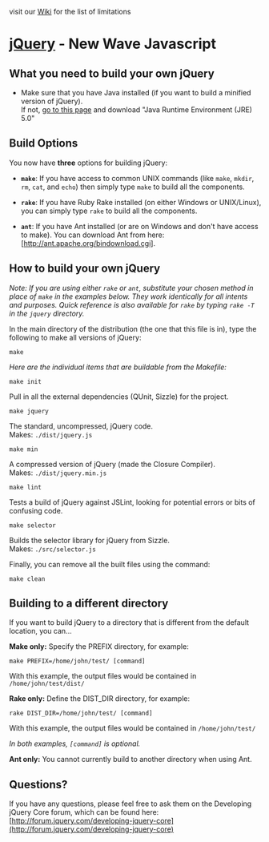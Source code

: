 visit our [Wiki](https://github.com/ilyakharlamov/jquery-xul/wiki) for the list of limitations

[jQuery](http://jquery.com/) - New Wave Javascript
================================

What you need to build your own jQuery
---------------------------------------
* Make sure that you have Java installed (if you want to build a minified version of jQuery).  
If not, [go to this page](http://java.sun.com/javase/downloads/index.jsp) and download "Java Runtime Environment (JRE) 5.0"

Build Options
--------------

You now have **three** options for building jQuery:

* **`make`**: If you have access to common UNIX commands (like `make`, `mkdir`, `rm`, `cat`, and `echo`) then simply type `make` to build all the components.

* **`rake`**: If you have Ruby Rake installed (on either Windows or UNIX/Linux), you can simply type `rake` to build all the components.

* **`ant`**: If you have Ant installed (or are on Windows and don't have access to make). You can download Ant from here: [http://ant.apache.org/bindownload.cgi].

How to build your own jQuery
-----------------------------

*Note: If you are using either `rake` or `ant`, substitute your chosen method in place of `make` in the examples below. They work identically for all intents and purposes. Quick reference is also available for `rake` by typing `rake -T` in the `jquery` directory.*

In the main directory of the distribution (the one that this file is in), type
the following to make all versions of jQuery:

    make

*Here are the individual items that are buildable from the Makefile:*

    make init

Pull in all the external dependencies (QUnit, Sizzle) for the project.

    make jquery

The standard, uncompressed, jQuery code.  
Makes: `./dist/jquery.js`

    make min

A compressed version of jQuery (made the Closure Compiler).  
Makes: `./dist/jquery.min.js`

    make lint

Tests a build of jQuery against JSLint, looking for potential errors or bits of confusing code.

    make selector

Builds the selector library for jQuery from Sizzle.  
Makes: `./src/selector.js`

Finally, you can remove all the built files using the command:
  
    make clean

Building to a different directory
----------------------------------

If you want to build jQuery to a directory that is different from the default location, you can...

**Make only:** Specify the PREFIX directory, for example:
  
    make PREFIX=/home/john/test/ [command]
    
With this example, the output files would be contained in `/home/john/test/dist/`

**Rake only:** Define the DIST_DIR directory, for example:

    rake DIST_DIR=/home/john/test/ [command]
    
With this example, the output files would be contained in `/home/john/test/`

*In both examples, `[command]` is optional.*

**Ant only:** You cannot currently build to another directory when using Ant.

Questions?
----------

If you have any questions, please feel free to ask them on the Developing jQuery Core
forum, which can be found here:  
[http://forum.jquery.com/developing-jquery-core](http://forum.jquery.com/developing-jquery-core)
